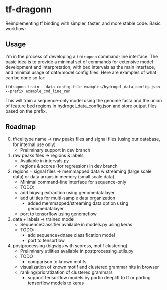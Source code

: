 # tf-dragonn
Reimplementing tf binding with simpler, faster, and more stable code. Basic workflow:

## Usage
I'm in the process of developing a `tfdragonn` command-line interface. The basic idea is to provide a minimal set of commands for extensive model development and interpretation, with bed intervals as the main interface, and minimal usage of data/model config files. Here are examples of what can be done so far:
```
tfdragonn train --data-config-file examples/hydrogel_data_config.json --prefix example_cmd_line_run
```
This will train a sequence-only model using the genome fasta and the union of feature bed regions in hydrogel_data_config.json and store output files based on the prefix.

## Roadmap
0. tf/celltype name -> raw peaks files and signal files (using our database, for internal use only)
    * Preliminary support in dev branch
1. raw peaks files -> regions & labels
    * Available in intervals.py
    * regions & scores (for regression) in dev branch
2. regions + signal files -> memmapped data w streaming (large scale data) or data arrays in memory (small scale data)
    * Minimal command-line interface for sequence-only
    * TODO:
	* add bigwig extraction using genomedatalayer
	* add utilties for multi-sample data organization
        * added memmapped/streaming data option using genomedatalayer
	* port to tensorflow using genomeflow
3. data + labels -> trained model
    * SequenceClassifier available in models.py using keras
    * TODO:
        * add sequence+dnase classification model
        * port to tensorflow
4. postprocessing (bigwigs with scoress, motif clustering)
    * Preliminary utilities available in postprocessing_utils.py
    * TODO
        * comparison to known motifs
	* visualization of known motif and clustered grammar hits in browser
	* ranking/prioratization of clustered grammars
        * support tensorflow models by portin deeplift to tf or porting tensorflow models to keras
